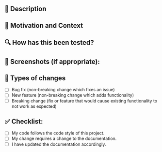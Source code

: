 <!--- Provide a general summary of your changes in the Title above -->

## 📝 Description
<!--- Describe your changes in detail -->

## 🚀 Motivation and Context
<!--- Why is this change required? What problem does it solve? -->
<!--- If it fixes an open issue, please link to the issue here. -->

## 🔍 How has this been tested?
<!--- Please describe in detail how you tested your changes. -->
<!--- Include details of your testing environment, tests ran to see how -->
<!--- your change affects other areas of the code, etc. -->

## 📱 Screenshots (if appropriate):

## 🔄 Types of changes
<!--- What types of changes does your code introduce? Put an `x` in all the boxes that apply: -->
- [ ] Bug fix (non-breaking change which fixes an issue)
- [ ] New feature (non-breaking change which adds functionality)
- [ ] Breaking change (fix or feature that would cause existing functionality to not work as expected)

## ✅ Checklist:
<!--- Go over all the following points, and put an `x` in all the boxes that apply. -->
<!--- If you're unsure about any of these, don't hesitate to ask. We're here to help! -->
- [ ] My code follows the code style of this project.
- [ ] My change requires a change to the documentation.
- [ ] I have updated the documentation accordingly.
